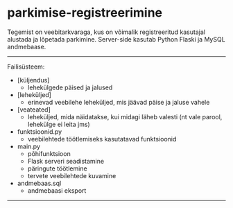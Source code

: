 # parkimise-registreerimine
Tegemist on veebitarkvaraga, kus on võimalik registreeritud kasutajal alustada ja lõpetada parkimine. Server-side kasutab Python Flaski ja MySQL andmebaase.
 ***
 Failisüsteem:
 * [küljendus]
    * lehekülgede päised ja jalused
 * [leheküljed]
    * erinevad veebilehe leheküljed, mis jäävad päise ja jaluse vahele
 * [veateated]
    * leheküljed, mida näidatakse, kui midagi läheb valesti (nt vale parool, lehekülge ei leita jms)
 * funktsioonid.py
    * veebilehtede töötlemiseks kasutatavad funktsioonid
 * main.py
    * põhifunktsioon
    * Flask serveri seadistamine
    * päringute töötlemine
    * tervete veebilehtede kuvamine
 * andmebaas.sql
    * andmebaasi eksport
 ***
 
